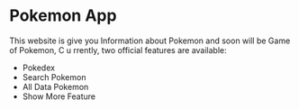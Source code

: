 # Pokemon App

This website is give you Information about Pokemon and soon will be Game of Pokemon,
C u rrently, two official features are available:

- Pokedex
- Search Pokemon
- All Data Pokemon
- Show More Feature
